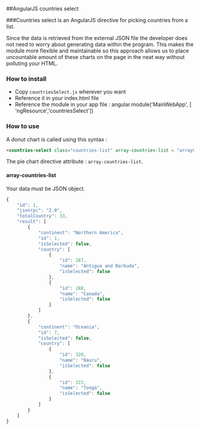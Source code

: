 ##AngularJS countries select

###Countries select is an AngularJS directive for picking countries from a list.

Since the data is retrieved from the external JSON file the developer does not need to worry about generating data within the program. This makes the module more flexible and maintainable so this approach allows us to place uncountable amount of these charts on the page in the neat way without polluting your HTML.

### How to install
 + Copy `countriesSelect.js` wherever you want
 + Reference it in your index.html file
 + Reference the module in your app file :
     angular.module('MainWebApp', [ 'ngResource','countriesSelect'])

### How to use
A donut chart is called using this syntax :

```html
<countries-select class="countries-list" array-countries-list = "arrayCountriesList"></countries-select>
```

The pie chart directive attribute : `array-countries-list`.


#### array-countries-list
Your data must be JSON object.
```js
{
    "id": 1,
    "jsonrpc": "2.0",
    "totalCountry": 33,
    "result": [
        {
            "continent": "Northern America",
            "id": 1,
            "isSelected": false,
            "country": [
                {
                    "id": 287,
                    "name": "Antigua and Barbuda",
                    "isSelected": false
                },
                {
                    "id": 288,
                    "name": "Canada",
                    "isSelected": false
                }
            ]
        },
        {
            "continent": "Oceania",
            "id": 7,
            "isSelected": false,
            "country": [
                {
                    "id": 320,
                    "name": "Nauru",
                    "isSelected": false
                },
                {
                    "id": 322,
                    "name": "Tonga",
                    "isSelected": false
                }
            ]
        }
    ]
}
```

